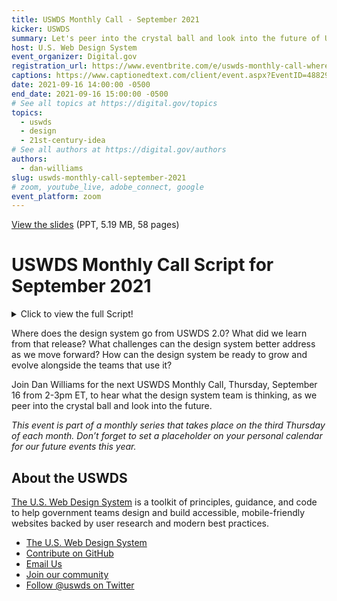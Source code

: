 ```yaml
---
title: USWDS Monthly Call - September 2021
kicker: USWDS
summary: Let's peer into the crystal ball and look into the future of USWDS.
host: U.S. Web Design System
event_organizer: Digital.gov
registration_url: https://www.eventbrite.com/e/uswds-monthly-call-where-do-we-go-from-20-sept-2021-tickets-169510844499
captions: https://www.captionedtext.com/client/event.aspx?EventID=4882986&CustomerID=321
date: 2021-09-16 14:00:00 -0500
end_date: 2021-09-16 15:00:00 -0500
# See all topics at https://digital.gov/topics
topics:
  - uswds
  - design
  - 21st-century-idea
# See all authors at https://digital.gov/authors
authors:
  - dan-williams
slug: uswds-monthly-call-september-2021
# zoom, youtube_live, adobe_connect, google
event_platform: zoom
---
```


[View the slides](https://designsystem.digital.gov/files/monthly-calls/uswds-monthly-call-september-2021-distro.pptx) (PPT, 5.19 MB, 58 pages)

# USWDS Monthly Call Script for September 2021
<details>
  <summary>Click to view the full Script!</summary><p>


  1. Slide 1: Hi there and welcome to the U.S. Web Design System monthly call for September 2021. It's been a couple of months since we've seen some of you — and depending on where you live you may be seeing a bit of fall color already, just like the oranges and browns in our logo.
  
  2. Slide 2: My name is Dan Williams, and I'm the USWDS product lead and this is my avatar, which may look a bit like me. Thanks for being here! First, I'd like to mention that we're recording this monthly call, so please refrain from turning on your camera. We will manually turn off any cameras to ensure the recording doesn't show us on camera. I’d also like to remind you that all attendees must abide by the TTS Code of Conduct, which is online at handbook.tts.gsa.gov/code-of-conduct. We’ve posted the link to the code of conduct in the chat.
  We'll be posting other links and references into the chat as we go along, and I encourage you to ask questions in the chat at any time. If any member of our team can answer your question in the chat, we'll do so, otherwise there'll be some time for questions and answers at the end of the hour. Also, be sure to introduce yourself in the chat as well — it's nice to know who's here. It's good to have you here today. For those of you who find the chat distracting, you’re welcome to close or hide the chat window during the main presentation. You can reopen it later during the Q&A session at the end of this call. So thanks! And, with that, let's get started!
  
  3. Slide 3: So what's our agenda for today?
  * Well we're trying to keep today's call lean and mean, so there's just one topic on the table, but it's a good one: Where do we go from 2.0?
  * We'll spend all our time on that topic, and save all the rest of the time for Q&A. So ask questions in the chat as we go, or hold on to your Qs to the end.

  4. Slide 4: Today I'm going to talk about where we go from 2.0. Now, I know we're on 2.12.1, but this does rhyme, and it gets to the main point I'd like to discuss today: When and why do we release a new major version of the design system. What does a new major version even mean?
  
  5. Slide 5: But before we look forward: a look back. We released USWDS 1.0 about four and a half years ago — February 2017 — as our first pass at a Style guide for government. This was something that was still a bit new: a collection of tools and best practices for building websites. A little bit of a starter project and a little bit of a Style guide. And right from the beginning, we were able to do something of what we still hope to do with the design system: help teams focus their time on high-value problems, by providing a toolkit of ready-to-use website building blocks. And thanks to some of the early developers and adopters, like 18F and USDS, it caught on and was used to build a number of sites.
  
  6. Slide 6: But while it was a great starting point, it had a few issues. It was very opinionated and had a lot of greedy styles. Thus, it was hard to add to an existing site without a lot of unexpected effects, and made incremental adoption quite challenging. And it lacked an explicit design language that connected its components. Once you started customizing it, it was hard to tell just what made a USWDS site at all. You either used its default styles or you went off on your own. The design system didn't have any way to guide teams when they made these necessary customizations.
  
  7. Slide 7: We designed USWDS 2.0 to address these concerns. We wanted a design system that was easy to add incrementally, and one that's built to adapt to project needs, while still speaking a common design language.
  * This is why we rebuilt the way we wrote our stylesheets and markup.
  * This is why we introduced a broad range of expressive design tokens and utility classes.
  * This is why we developed customizable project settings.
  * And this is why we expanded our guidance and documentation.
  
  8. Slide 8: As we said at the time, USWDS 2.0 was “built to grow.”
  
  9. Slide 9: And it has grown. Since launching USWDS 2.0, we've added 25 components and 6 templates — more than doubling both components and templates. We're now used by almost 400 websites, at 86 agencies and 27% of executive branch domains — with over 250 million sessions on USWDS-powered sites per month. By many metrics, USWDS 2.0 has been a successful release — and we've improved it over the last two and a half years, over a series of releases that bring this line up to 2.12.1.
  
  10. Slide 10: But — and there's always a “but” — it wasn't all good news coming out of USWDS 2.0.  We made so many changes moving from 1.0 to 2.0 that migrating between versions was a real PITA.
  
  11. Slide 11: And if you're not familiar with acronyms and government-speak, PITA is short for Pain In The neck? While USWDS 2.0 offered significant improvements over 1.0, we couldn't realistically suggest migration for many projects. Breaking changes can require a lot of time and technical know-how to manage. You do have to think about resources and cost/benefit analysis. The return on investment can be too low to justify. The design system was supposed to make things easier, right?
  
  12. Slide 12: So we managed to prove it to ourselves. Fact: migrations suck, and breaking changes will always give teams pause and require project-specific justification. Is this worth our time? So, as we moved forward with the 2.0 line, we tried to break things as little as possible. "Promote continuity" is one of our design principles, and it's one we take to heart.
  
  13. Slide 13: However — and there's always a “however” —  when we're concerned about not breaking things, this can also make it difficult to change and evolve. This puts the design system in a bit of the ol' double-bind — when it's easier to grow than change, it reduces your maneuverability over time. This increases the cost of change, and can lead to painting yourself into a corner. So paradoxically, this highly risk-averse model gradually increases the necessity of change over time, and this buildup of pressure can result in large, disruptive, and risky Big Bang changes instead of ongoing, incremental improvements. Put simply: Risk-aversion doesn’t always reduce risk, it sometimes just delays it.
  
  14. Slide 14: We know that the design system has to change over time. As the world changes, the design system needs to adapt and evolve. It needs to learn from its environment, and — because this is one of the reasons for having a design system in the first place — it has to make it easier to scale what it's learned — its improvements — to the teams that use it. Today, we see a couple of necessary changes on the horizon that we'd like to address sooner rather than later.
  
  15. Slide 15: First, ending support for IE11. IE11 will go out of support for certain operating systems starting June 15, 2022. IE11 usage has consistently been below our 2% support threshold (as monitored by analytics.usa.gov) since May, and there is every indication that this trend will continue. It is in the best interest of the design system and the teams that use it to officially end our support for this browser.
  
  16. Slide 16: Second, support for modern Sass syntax. Sass is our stylesheet language, and its syntax had some major changes in 2019. Support for this new syntax (called the Sass Module System) has been on a bit of a bumpy road over the last couple years, but at this point, there are consistent support and compiling solutions. As of next month, October 2021, the Sass project will deprecate the old @import syntax, and drop legacy support altogether by October 2022. If you’ve been compiling USWDS stylesheets recently, you’ve probably started to notice deprecation warnings. The new syntax will not only get rid of these warnings, but allow us to deliver smaller, more performant, and better customized stylesheets. Again, it is in the best interest of the design system and the teams that use it to update to this modern syntax.
  
  17. Slide 17: The design system needs to make these changes and clearly signpost them. That is, we need to be very clear that before a certain point, we did things one way, and after that point, we'll be doing things another way.
If you need IE11 support, you need to stay behind a certain obvious version. If you need legacy Sass syntax, you need to stay behind an obvious version. At a clear signpost version and beyond, the rules have changed. Now, there's one other concept that needs similar signposting, and that's related to how we use JavaScript with the design system.
  Since the beginning, USWDS has taken a little bit of a wait-and-see approach to JavaScript. We've attempted to design our components so they work without JavaScript or as JavaScript-powered progressive enhancements on native HTML elements. This can improve resiliency and performance, but not necessarily. While data on JavaScript-disabled browsers is unfortunately scant, as of 2010 (11 years ago!), this number was about 2% in the US. As of 2012, it was at 1.2% of screenreader users, and as of 2016 it was at 0.2% in the UK. Even 10 years ago, this number was close to our 2% support threshold, and we do not believe the increasing reliance of the modern web on JavaScript has moved this number up. WCAG 1.0 from 1999 required that pages be functional and accessible with scripting disabled, but WCAG 2.0 and all other modern guidelines allow you to require JavaScript.
  We've waited and seen, and it's time for us to drop the "must work without JavaScript" requirement as no longer relevant and practical to the modern web. We need to do more to support JavaScript development with USWDS, and to make USWDS components more compatible with modern frameworks and ways of working. So together, these three necessary changes — dropping IE11 support, enabling modern Sass, and requiring JavaScript for some functionality — provide new rules for how we can build the design system, and how you can build with it.
  
  18. Slide 18: So, when I talk about a clear signpost version, is this USWDS 3.0? The short answer is yes, but before we really talk about what USWDS 3.0 means.
  
  19. Slide 19: It's worth asking: What does a version number even mean?
  
  20. Slide 20: One thing to note is that version numbers are not just a marketing gimmick. Real version numbers aren't like Web 2.0, shorthand for something hand-wavy.
  
  21. Slide 21: Version numbers should be meaningful. In fact, version numbers should have a very explicit meaning.
  
  22. Slide 22: That explicit meaning is captured in a concept called semantic versioning. And to be clear, this isn't a USWDS concept, this is a widely adopted software development concept. The purpose of semantic versioning is to tell developers what to expect about the content of a release.
  
  23. Slide 23: So, given a three-part number in the format number-dot-number-dot-number, like 2.12.1, each section can be seen like a little odometer, incrementing up and up. Each time a number increments, each number to its right resets to zero. You've probably noticed this before, at least with USWDS versions: we'll have a release like 2.11.0, which might be followed by:
  
  24. Slide 24: *2.11.1*, and then
  
  25. Slide 25: *2.11.2*, and then
  
  26. Slide 26: *2.12.0*
  
  27. Slide 27: What are all these numbers supposed to mean? What's the difference between 2.11.2 and 2.12.0? Why change one number and not the other? In semantic versioning, any version number is actually a chain of three numbers which are actually three distinct version numbers — three different versioning types. Version numbers are written in the form MAJOR VERSION-dot-MINOR VERSION-dot-PATCH VERSION. We'll work from right to left, starting with
  
  28. Slide 28: The patch version. In our example version number of 2.12.0, the "oh" at the end is the patch version.
  
  29. Slide 29: Increment the PATCH version when you make backwards-compatible bug fixes — an internal change that fixes incorrect behavior using existing conventions, like fixing a Sass mixin or function to work as expected.
  
  30. Slide 30: The middle number — "12" in our example — is the MINOR version.
  
  31. Slide 31: Increment the MINOR version when you add features or functionality in a backwards compatible manner, that is, using existing conventions — like, for instance, adding a new component or a new function. Increment the MINOR version if you mark any feature as deprecated.
  
  32. Slide 32: Finally, the first number, the MAJOR version. "2" in our example.
  
  33. Slide 33: Increment the MAJOR version when you do something that may require downstream effort. That is, when you change the conventions and old conventions may not work as expected. Typically, in this case, the downstream user may have to do or change something in their code. You've changed the interface in a way that is not — as we say — backwards compatible. This is also called "making incompatible API changes" where API is the "Application Programming Interface", or how users interact with your code.
  
  34. Slide 34: Now, every version you release is categorized as only one of these types. You don't ever release a single version that increments, for instance, both MINOR and PATCH versions because you both fixed bugs and added functionality. Lesser — scare quotes — versions kinda “go along for the ride” when combined with a more impactful version.
  * If we have a version with minor changes and patch changes, we increment the minor version.
  * If we have a version with major changes and minor changes, we increment the major version.
  * If we have a version with major changes and patch changes, we increment the major version.
  
  35. Slide 35: Now here's where it gets kinda funky for a project like USWDS: If a major version is "making incompatible API changes," what the heck is the API for USWDS? Is it a major version change when we update a class name? When we change the markup of a component? When we change its interaction, style, or display? When we change its interaction, style, or display "a lot"? What does that even mean? Is USWDS guidance subject to semantic versioning as well? These are good questions!
  
  36. Slide 36: Depending on how we interpret the USWDS API, the design system might realistically be on version 21.2.1 now instead of version 2.12.1. Would this freak you out? Maybe!
  
  37. Slide 37: But — practically and realistically — this ambiguity about how we implement semantic versioning, and even if we do, makes it harder for developers, designers, and program managers to really know what we've changed and what its impact will be on their projects. This ambiguity reduces trust. Teams need to know what has changed, when it's “safe” to move from one version to another, and when moving from version to version might require additional time, energy, or other resources. Without good knowledge, teams can't make good decisions.
  
  38. Slide 38: And an additional complication is one we might call the “bundle problem” or "the battleship", like the big gray battleship we see on this slide — thanks for the image, Library of Congress! In the battleship problem, we can think of the codebase as a battleship — a complex monolith, where every element, in our case, every component, is bundled together in a single package. Connected, tightly coupled, and co-dependent. Every part of the battleship moves and turns at the same time.
  
  39. Slide 39: Let's look at how this works. At the left, we see a schematic simplification of the codebase, with six components. In our example, the codebase is at version 1.0.0. As we develop the code, we move to the middle diagram and we see we've made some changes: a couple of the components got patches, one got a minor change, and one got a major change — maybe we needed to change its markup. The diagram on the right shows the final release. Since the change we made was a MAJOR change, the whole release is a major release, moving the project from 1.0.0 to 2.0.0. So given a collection of changes to components, even if components evolve at different speeds, they all release in the same version. Unfortunately, this means that specific component patch or bugfix updates can be dependent on unrelated major or minor updates elsewhere in the codebase!
  
  40. Slide 40: This means that Battleship codebases can block patches and features with major changes. Major changes in any individual component can prevent teams from adopting patches in unrelated components, and can block subsequent patches as well. As we saw in the previous slide, a major version might include patch changes, minor changes, and at least one major change. Teams that might want the patch changes could be unwilling to upgrade since they risk introducing a breaking change at the same time. For example, imagine a developer looking at updating to a potential USWDS version and thinking: "I want to get this accessibility improvement to combobox, or this JavaScript improvement to modal, but I don’t want to have to break our header to get it." And not only are the patches in that specific release blocked, but any subsequent patch or minor updates to these components will be blocked as well.
  
  41. Slide 41: So why not just avoid making major changes? Well, battleships will tend to inhibit necessary changes! Since we want to reduce major breaking changes, we may put off necessary major changes in favor of other work, but the major need does not go away. On this slide, the major need is shown with a dotted red line. While we continue to make patch (blue) and minor (gold) changes in other components, development on one component stalls because it would introduce a breaking change in the component, and thus, in the entire codebase. Depending on the risk aversion, this change could sit uncompleted for some time!
This doesn't work in the service of incremental development. The battleship not only can make patch versions dependent on unrelated major or minor versions but the flipside is also true: it can prevent necessary major or minor changes because of guaranteed downstream development cost, even for teams that don't want, need, or are able to implement that specific change. Thus, battleships turn slowly and poorly. Right now, USWDS is a battleship, but it should not be one, and it cannot effectively operate as one.
  
  42. Slide 42: Instead of a battleship, it can be more useful to see USWDS as a collection of more loosely-related individual projects: the components themselves. This model is less of a battleship and more of a flock of birds, like the murmuration of starlings we see on this slide. In fact, we introduced the concept of USWDS components as individual packages in USWDS 2.1.0. Now, it's time to bring this idea to the next level of maturity.
  
  43. Slide 43: In the flock model, the component becomes  the unit and each USWDS component is its own official npm package, with its own semantic version history and its own dependencies. There could (and would!) still be an omnibus package — like the current uswds package — but that package would simply include all the relevant component packages as dependencies and contain little unique code of its own. So where a battleship bundles components as a single package, in the flock, each component is a package.
  
  44. Slide 44: The flock is configurable. The flock model decouples individual components and allows developers to choose which parts of USWDS they need in their projects, and which components they have the time and resources to keep up-to-date from sprint to sprint and increment to increment. As we move from left to right in the diagrams, we see that each component is a package. In the center, each package has its own version history. And on the right, we see a project-specific subset of USWDS packages. Teams include and update only what they need.
  
  45. Slide 45: This allows USWDS to be very clear about how components have changed over time, and to use more accurate semantic versioning for everything we publish. Each component has its own clear history. Each component has its own clear history, and we can track each package and its dependencies with npm. On this slide we see individual timelines for each of the components we saw in the subset in the earlier slide. As each component matures from left to right, each component has patch, minor, and major version increments.
  
  46. Slide 46: Individual component packages allow teams to either update packages immediately and stay at the most current version, as we see in these timelines with the project's active version also being the most current version in the timeline. Not every team has the same resources. Some may choose to implement even major changes.
  
  47. Slide 47: But some may not, and may wait to update until it's right for their project. Teams can update packages at their own pace, as we see in this slide, with the project's active versions at different stages in their timelines.
  
  48. Slide 48: The flock model can provide less overhead, less unused code, and better component tracking. We expect to see projects moving from the omnibus uswds package to component-specific packages for just these reasons.
  
  49. Slide 49: So, there's a new major version of USWDS  coming soon, and moving to this major version is going to be a whole lot easier than the move from 1.0 to 2.0.
  
  50. Slide 50: This new version is going to do four very specific things:
  * Signal the end of IE11 support
  * Update to modern Sass Module Syntax
  * Allow requiring JavaScript
  * Publish versioned component packages
  
  51. Slide 51: And we don't want it to do much else! Here's what this release will not do:
  * Move straight to cutting-edge CSS
  * Change markup or look-and-feel
  * Radically change our JavaScript
  * Remove the familiar uswds omnibus package
  
  It's important to say that while this release will signal the end of IE11 support, it doesn't mean that we'll launch with a new grid-based layout grid or a bunch of CSS custom properties. We won't change our CSS much at all. Similarly, removing the “Must work without JavaScript” requirement doesn't mean that we're going to launch with a new Web Components version of USWDS. We won't change the JavaScript much at all. But as we'll discuss over the next few months, the four changes together suggest and support a number of potential improvements moving forward.
  
  52. Slide 52: We plan to release this new major version of the design system in January 2022, with a Beta program starting next month — in fact, it will be a continuation of the Library Beta program we're already running.
  
  53. Slide 53: As we learned from 2.0, we'll be working hard to make sure that this update requires as little migration hassle as possible, and points us in the direction of more joyful updating as we move forward. And I'm serious when I mean that we intend to reduce this hassle to as close to zero as we can. The biggest change here from a developer's perspective will be the Sass Modules work. But we think that most teams will only need to update a couple lines of code and it will just work. Like minutes or seconds. Our focus is on making it as easy as possible for designers, developers, and program managers to know how the design system is changing, how those changes impact their project, and stay up-to-date with improvements to the design system.
  
  54. Slide 54: This isn't the last you'll hear about these changes. This major release is still four months away. We'll be talking more about what's coming, what this could mean, and how you can participate and provide feedback, over the next few months.
  
  55. Slide 55: As we move beyond 2.0 we move beyond a design system that's built to grow.
  
  56. Slide 56: And we move to a design system that's built to evolve — and that's pretty exciting.
  
  57. Slide 57: So now we’re going to stop the recording and answer your questions!
  
  58. Slide 58: Thanks for joining today's USWDS monthly call. Next month, we'll be talking about connection, contribution, and community. As always, I encourage you to join our community in the #uswds-public Slack channel so you can follow our progress, get answers, and contribute to the discussion. Follow us on Github at github.com/uswds, check out our website, and visit designsystem.digital.gov/about/community to join us and your colleagues across government who are using USWDS. And next month we'll be talking about how we might do this community thing a little better! Thank you, and see you in October.

</p></details>

Where does the design system go from USWDS 2.0? What did we learn from that release? What challenges can the design system better address as we move forward? How can the design system be ready to grow and evolve alongside the teams that use it? 

Join Dan Williams for the next USWDS Monthly Call, Thursday, September 16 from 2-3pm ET, to hear what the design system team is thinking, as we peer into the crystal ball and look into the future.

*This event is part of a monthly series that takes place on the third Thursday of each month. Don’t forget to set a placeholder on your personal calendar for our future events this year.*



## About the USWDS

[The U.S. Web Design System](https://designsystem.digital.gov/) is a toolkit of principles, guidance, and code to help government teams design and build accessible, mobile-friendly websites backed by user research and modern best practices.

* [The U.S. Web Design System](https://designsystem.digital.gov/)
* [Contribute on GitHub](https://github.com/uswds/uswds/issues)
* [Email Us](mailto:uswds@support.digitalgov.gov)
* [Join our community](https://digital.gov/communities/uswds/)
* [Follow @uswds on Twitter](https://twitter.com/uswds)
